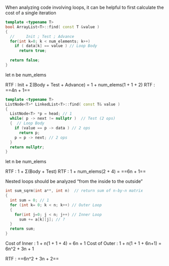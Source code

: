When analyzing code involving loops, it can be helpful to first calculate the cost of a single iteration

```c++
template <typename T>
bool ArrayList<T>::find( const T &value )
{
  //     Init ; Test ; Advance
  for(int k=0; k < num_elements; k++)
    if ( data[k] == value ) // Loop Body
      return true; 
  
  return false;
}
```

let n be num_elems

RTF : Init + Σ(Body + Test + Advance) = 1 + num_elems(1 + 1 + 2)
RTF : ==4n + 1==



```c++
template <typename T>
ListNode<T>* LinkedList<T>::find( const T& value )
{
  ListNode<T> *p = head; // 1
  while( p -> next != nullptr )  // Test (2 ops)
  {  // Loop Body
    if (value == p -> data ) // 2 ops
      return p;
    p = p -> next; // 2 ops
  }
  return nullptr;
}
```

let n be num_elems

RTF : 1 + Σ(Body + Test) 
RTF : 1 + num_elems(2 + 4) = ==6n + 1==


Nested loops should be analyzed “from the inside to the outside”

```c++
int sum_sqrm(int a**, int n)  // return sum of n-by-n matrix
{
  int sum = 0; // 1
  for (int k= 0; k < n; k++) // Outer Loop
  {
    for(int j=0; j < n; j++) // Inner Loop
      sum += a[k][j]; // ?
  }
  return sum;
}
```

Cost of Inner : 1 + n(1 + 1 + 4) = 6n + 1
Cost of Outer : 1 + n(1 + 1 + 6n+1) = 6n^2 + 3n + 1

RTF : ==6n^2 + 3n + 2==